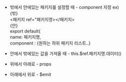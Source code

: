 * 밖에서 안에있는 패키지를 설정할 때 - component 지정
ex)    
{밖}     
<패키지 ref="패키지명></패키지>     
{안}    
export default{   
name: 패키지명,    
component : {원하는 하위 패키지 리스트..}  
  
* 안에서 밖에있는 값을 가져올 때 - this.$ref.패키지명.데이터()   
  
* 위에서 아래로 - props  
* 아래에서 위로 - $emit   


